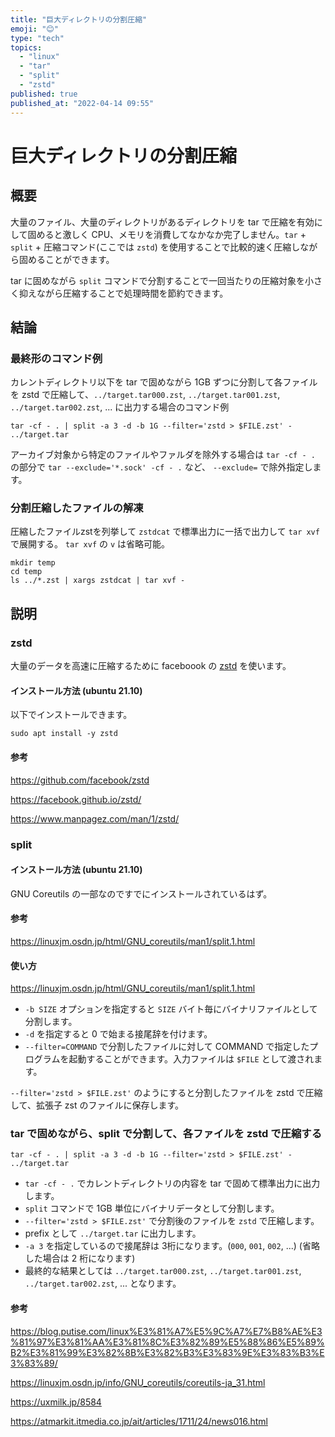```yaml
---
title: "巨大ディレクトリの分割圧縮"
emoji: "😊"
type: "tech"
topics:
  - "linux"
  - "tar"
  - "split"
  - "zstd"
published: true
published_at: "2022-04-14 09:55"
---
```


# 巨大ディレクトリの分割圧縮

## 概要

大量のファイル、大量のディレクトリがあるディレクトリを tar で圧縮を有効にして固めると激しく CPU、メモリを消費してなかなか完了しません。`tar` + `split` + 圧縮コマンド(ここでは `zstd`) を使用することで比較的速く圧縮しながら固めることができます。

tar に固めながら `split` コマンドで分割することで一回当たりの圧縮対象を小さく抑えながら圧縮することで処理時間を節約できます。

## 結論

### 最終形のコマンド例

カレントディレクトリ以下を tar で固めながら 1GB ずつに分割して各ファイルを zstd で圧縮して、`../target.tar000.zst`, `../target.tar001.zst`, `../target.tar002.zst`, ... に出力する場合のコマンド例

```
tar -cf - . | split -a 3 -d -b 1G --filter='zstd > $FILE.zst' - ../target.tar
```

アーカイブ対象から特定のファイルやファルダを除外する場合は `tar -cf - .` の部分で `tar --exclude='*.sock' -cf - .` など、 `--exclude=` で除外指定します。

### 分割圧縮したファイルの解凍

圧縮したファイルzstを列挙して `zstdcat` で標準出力に一括で出力して `tar xvf` で展開する。
`tar xvf` の `v` は省略可能。

```
mkdir temp
cd temp
ls ../*.zst | xargs zstdcat | tar xvf -
```

## 説明

### zstd

大量のデータを高速に圧縮するために faceboook の [zstd](https://facebook.github.io/zstd/) を使います。

#### インストール方法 (ubuntu 21.10)

以下でインストールできます。

```
sudo apt install -y zstd
```

#### 参考


https://github.com/facebook/zstd

https://facebook.github.io/zstd/

https://www.manpagez.com/man/1/zstd/


### split

#### インストール方法 (ubuntu 21.10)

GNU Coreutils の一部なのですでにインストールされているはず。

#### 参考

https://linuxjm.osdn.jp/html/GNU_coreutils/man1/split.1.html


#### 使い方

https://linuxjm.osdn.jp/html/GNU_coreutils/man1/split.1.html

* `-b SIZE` オプションを指定すると `SIZE` バイト毎にバイナリファイルとして分割します。
* `-d` を指定すると 0 で始まる接尾辞を付けます。
* `--filter=COMMAND` で分割したファイルに対して COMMAND で指定したプログラムを起動することができます。入力ファイルは `$FILE` として渡されます。

`--filter='zstd > $FILE.zst'` のようにすると分割したファイルを zstd で圧縮して、拡張子 zst のファイルに保存します。

### tar で固めながら、split で分割して、各ファイルを zstd で圧縮する


```
tar -cf - . | split -a 3 -d -b 1G --filter='zstd > $FILE.zst' - ../target.tar
```

* `tar -cf - .` でカレントディレクトリの内容を tar で固めて標準出力に出力します。
* `split` コマンドで 1GB 単位にバイナリデータとして分割します。
* `--filter='zstd > $FILE.zst'` で分割後のファイルを `zstd` で圧縮します。
* prefix として `../target.tar` に出力します。
* `-a 3` を指定しているので接尾辞は 3桁になります。(`000`, `001`, `002`, ...) (省略した場合は 2 桁になります)
* 最終的な結果としては `../target.tar000.zst`, `../target.tar001.zst`, `../target.tar002.zst`, ... となります。

#### 参考


https://blog.putise.com/linux%E3%81%A7%E5%9C%A7%E7%B8%AE%E3%81%97%E3%81%AA%E3%81%8C%E3%82%89%E5%88%86%E5%89%B2%E3%81%99%E3%82%8B%E3%82%B3%E3%83%9E%E3%83%B3%E3%83%89/

https://linuxjm.osdn.jp/info/GNU_coreutils/coreutils-ja_31.html

https://uxmilk.jp/8584

https://atmarkit.itmedia.co.jp/ait/articles/1711/24/news016.html